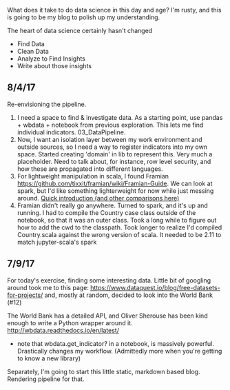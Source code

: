 What does it take to do data science in this day and age? I'm rusty, and this is going to be my blog to polish up my understanding.

The heart of data science certainly hasn't changed
* Find Data
* Clean Data
* Analyze to Find Insights
* Write about those insights

## 8/4/17

Re-envisioning the pipeline.

1. I need a space to find & investigate data. As a starting point, use pandas + wbdata + notebook from previous exploration. This lets me find individual indicators. 03_DataPipeline.
2. Now, I want an isolation layer between my work environment and outside sources, so I need a way to register indicators into my own space. Started creating 'domain' in lib to represent this. Very much a placeholder. Need to talk about, for instance, row level security, and how these are propagated into different languages.
3. For lightweight manipulation in scala, I found Framian https://github.com/tixxit/framian/wiki/Framian-Guide. We can look at spark, but I'd like something lighterweight for now while just messing around. [Quick introduction (and other comparisons here)](https://darrenjw.wordpress.com/tag/framian/)
4. Framian didn't really go anywhere. Turned to spark, and it's up and running. I had to compile the Country case class outside of the notebook, so that it was an outer class. Took a long while to figure out how to add the cwd to the classpath. Took longer to realize I'd compiled Country.scala against the wrong version of scala. It needed to be 2.11 to match jupyter-scala's spark

## 7/9/17
For today's exercise, finding some interesting data. Little bit of googling around took me to this page: https://www.dataquest.io/blog/free-datasets-for-projects/ and, mostly at random, decided to look into the World Bank (#12)

The World Bank has a detailed API, and Oliver Sherouse has been kind enough to write a Python wrapper around it. http://wbdata.readthedocs.io/en/latest/

* note that wbdata.get_indicator? in a notebook, is massively powerful. Drastically changes my workflow. (Admittedly more when you're getting to know a new library)

Separately, I'm going to start this little static, markdown based blog. Rendering pipeline for that.
